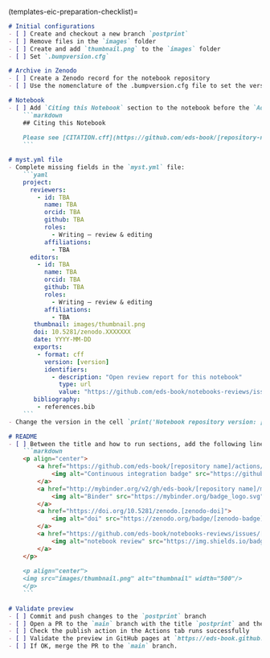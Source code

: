(templates-eic-preparation-checklist)=

```markdown
# Initial configurations
- [ ] Create and checkout a new branch `postprint`
- [ ] Remove files in the `images` folder
- [ ] Create and add `thumbnail.png` to the `images` folder
- [ ] Set `.bumpversion.cfg`

# Archive in Zenodo
- [ ] Create a Zenodo record for the notebook repository
- [ ] Use the nomenclature of the .bumpversion.cfg file to set the version number

# Notebook 
- [ ] Add `Citing this Notebook` section to the notebook before the `Additional Information` section. 
    ```markdown
    ## Citing this Notebook
    
    Please see [CITATION.cff](https://github.com/eds-book/[repository-name]/blob/main/CITATION.cff) for the full citation information. The citation file can be exported to APA or BibTex formats (learn more [here](https://docs.github.com/en/repositories/managing-your-repositorys-settings-and-features/customizing-your-repository/about-citation-files)).
    ```

# myst.yml file
- Complete missing fields in the `myst.yml` file:
    ```yaml
    project:
      reviewers:
        - id: TBA
          name: TBA
          orcid: TBA
          github: TBA
          roles:
            - Writing – review & editing
          affiliations:
            - TBA
      editors:
        - id: TBA
          name: TBA
          orcid: TBA
          github: TBA
          roles:
            - Writing – review & editing
          affiliations:
            - TBA
       thumbnail: images/thumbnail.png
       doi: 10.5281/zenodo.XXXXXXX
       date: YYYY-MM-DD
       exports:
        - format: cff
          version: [version]
          identifiers:
            - description: "Open review report for this notebook"
              type: url
              value: "https://github.com/eds-book/notebooks-reviews/issues/[review-issue]"
       bibliography:
        - references.bib
    ```
- Change the version in the cell `print('Notebook repository version: [version]')`

# README 
- [ ] Between the title and how to run sections, add the following lines replacing `[repository-name]`, `[zenodo-doi]`, `[zenodo-badge]` and `[review-issue]` in:
    ```markdown
    <p align="center">
        <a href="https://github.com/eds-book/[repository name]/actions/workflows/monthly-build.yaml/badge.svg">
            <img alt="Continuous integration badge" src="https://github.com/eds-book/[repository name]/actions/workflows/monthly-build.yaml/badge.svg">
        </a>
        <a href="http://mybinder.org/v2/gh/eds-book/[repository name]/main?labpath=notebook.ipynb">
            <img alt="Binder" src="https://mybinder.org/badge_logo.svg">
        </a>
        <a href="https://doi.org/10.5281/zenodo.[zenodo-doi]">
            <img alt="doi" src="https://zenodo.org/badge/[zenodo-badge].svg">
        </a>
        <a href="https://github.com/eds-book/notebooks-reviews/issues/[review-issue]">
            <img alt="notebook review" src="https://img.shields.io/badge/view-review-purple">
        </a>
    </p>
    
    <p align="center">
    <img src="images/thumbnail.png" alt="thumbnail" width="500"/>
    </p>
    ```
    
# Validate preview
- [ ] Commit and push changes to the `postprint` branch
- [ ] Open a PR to the `main` branch with the title `postprint` and the description
- [ ] Check the publish action in the Actions tab runs successfully
- [ ] Validate the preview in GitHub pages at `https://eds-book.github.io/[repository name]/`
- [ ] If OK, merge the PR to the `main` branch.
```